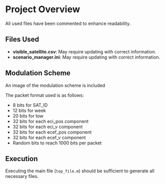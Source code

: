 # Project Overview

All used files have been commented to enhance readability.

## Files Used

- **visible_satellite.csv**: May require updating with correct information.
- **scenario_manager.ini**: May require updating with correct information.


## Modulation Scheme

An image of the modulation scheme is included

The packet format used is as follows:

- 8 bits for SAT_ID
- 12 bits for week
- 20 bits for tow
- 32 bits for each eci_pos component
- 32 bits for each eci_v component
- 32 bits for each ecef_pos component
- 32 bits for each ecef_v component
- Random bits to reach 1000 bits per packet

## Execution

Executing the main file (`top_file.m`) should be sufficient to generate all necessary files.
